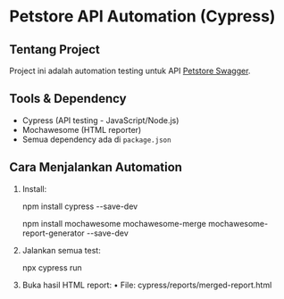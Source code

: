 # Petstore API Automation (Cypress)

## Tentang Project

Project ini adalah automation testing untuk API [Petstore Swagger](https://petstore.swagger.io/#/).

## Tools & Dependency

- Cypress (API testing - JavaScript/Node.js)
- Mochawesome (HTML reporter)
- Semua dependency ada di `package.json`

## Cara Menjalankan Automation

1. Install:

   npm install cypress --save-dev

   npm install mochawesome mochawesome-merge mochawesome-report-generator --save-dev

2. Jalankan semua test:

   npx cypress run

3. Buka hasil HTML report:
   • File: cypress/reports/merged-report.html
